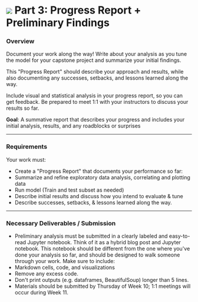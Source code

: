 # ![](https://ga-dash.s3.amazonaws.com/production/assets/logo-9f88ae6c9c3871690e33280fcf557f33.png) Part 3: Progress Report + Preliminary Findings

### Overview

Document your work along the way! Write about your analysis as you tune the model for your capstone project and summarize your initial findings.

This "Progress Report" should describe your approach and results, while also documenting any successes, setbacks, and lessons learned along the way.

Include visual and statistical analysis in your progress report, so you can get feedback. Be prepared to meet 1:1 with your instructors to discuss your results so far.

**Goal**: A summative report that describes your progress and includes your initial analysis, results, and any roadblocks or surprises

---

### Requirements

Your work must:

- Create a "Progress Report" that documents your performance so far:
 - Summarize and refine exploratory data analysis, correlating and plotting data
 - Run model (Train and test subset as needed)
 - Describe initial results and discuss how you intend to evaluate & tune
 - Describe successes, setbacks, & lessons learned along the way.

---

### Necessary Deliverables / Submission

- Preliminary analysis must be submitted in a clearly labeled and easy-to-read Jupyter notebook. Think of it as a hybrid blog post and Jupyter notebook. This notebook should be different from the one where you've done your analysis so far, and should be designed to walk someone through your work. Make sure to include:
 - Markdown cells, code, and visualizations
 - Remove any excess code. 
 - Don't print outputs (e.g. dataframes, BeautifulSoup) longer than 5 lines. 
- Materials should be submitted by Thursday of Week 10; 1:1 meetings will occur during Week 11.
